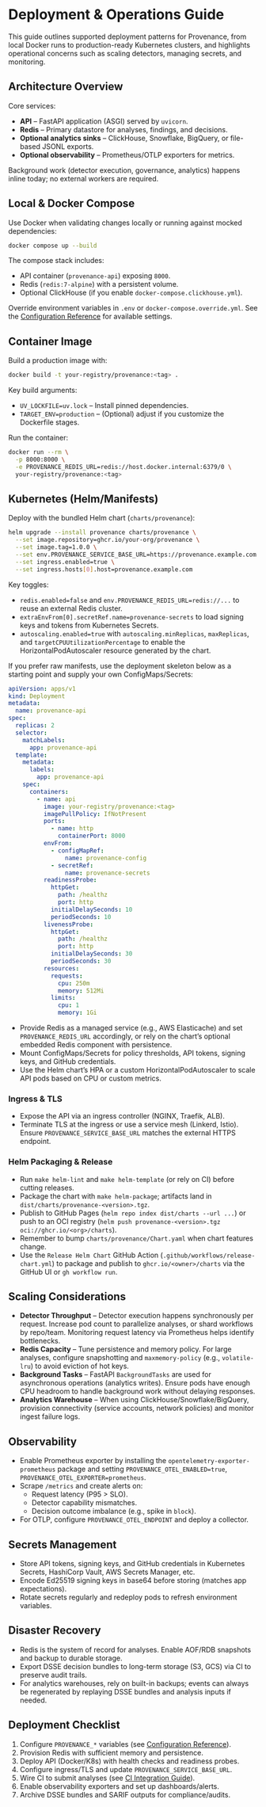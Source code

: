 # Deployment & Operations Guide

This guide outlines supported deployment patterns for Provenance, from local Docker runs to production-ready Kubernetes clusters, and highlights operational concerns such as scaling detectors, managing secrets, and monitoring.

## Architecture Overview

Core services:

- **API** – FastAPI application (ASGI) served by `uvicorn`.
- **Redis** – Primary datastore for analyses, findings, and decisions.
- **Optional analytics sinks** – ClickHouse, Snowflake, BigQuery, or file-based JSONL exports.
- **Optional observability** – Prometheus/OTLP exporters for metrics.

Background work (detector execution, governance, analytics) happens inline today; no external workers are required.

## Local & Docker Compose

Use Docker when validating changes locally or running against mocked dependencies:

```bash
docker compose up --build
```

The compose stack includes:

- API container (`provenance-api`) exposing `8000`.
- Redis (`redis:7-alpine`) with a persistent volume.
- Optional ClickHouse (if you enable `docker-compose.clickhouse.yml`).

Override environment variables in `.env` or `docker-compose.override.yml`. See the [Configuration Reference](configuration.md) for available settings.

## Container Image

Build a production image with:

```bash
docker build -t your-registry/provenance:<tag> .
```

Key build arguments:

- `UV_LOCKFILE=uv.lock` – Install pinned dependencies.
- `TARGET_ENV=production` – (Optional) adjust if you customize the Dockerfile stages.

Run the container:

```bash
docker run --rm \
  -p 8000:8000 \
  -e PROVENANCE_REDIS_URL=redis://host.docker.internal:6379/0 \
  your-registry/provenance:<tag>
```

## Kubernetes (Helm/Manifests)

Deploy with the bundled Helm chart (`charts/provenance`):

```bash
helm upgrade --install provenance charts/provenance \
  --set image.repository=ghcr.io/your-org/provenance \
  --set image.tag=1.0.0 \
  --set env.PROVENANCE_SERVICE_BASE_URL=https://provenance.example.com \
  --set ingress.enabled=true \
  --set ingress.hosts[0].host=provenance.example.com
```

Key toggles:

- `redis.enabled=false` and `env.PROVENANCE_REDIS_URL=redis://...` to reuse an external Redis cluster.
- `extraEnvFrom[0].secretRef.name=provenance-secrets` to load signing keys and tokens from Kubernetes Secrets.
- `autoscaling.enabled=true` with `autoscaling.minReplicas`, `maxReplicas`, and `targetCPUUtilizationPercentage` to enable the HorizontalPodAutoscaler resource generated by the chart.

If you prefer raw manifests, use the deployment skeleton below as a starting point and supply your own ConfigMaps/Secrets:

```yaml
apiVersion: apps/v1
kind: Deployment
metadata:
  name: provenance-api
spec:
  replicas: 2
  selector:
    matchLabels:
      app: provenance-api
  template:
    metadata:
      labels:
        app: provenance-api
    spec:
      containers:
        - name: api
          image: your-registry/provenance:<tag>
          imagePullPolicy: IfNotPresent
          ports:
            - name: http
              containerPort: 8000
          envFrom:
            - configMapRef:
                name: provenance-config
            - secretRef:
                name: provenance-secrets
          readinessProbe:
            httpGet:
              path: /healthz
              port: http
            initialDelaySeconds: 10
            periodSeconds: 10
          livenessProbe:
            httpGet:
              path: /healthz
              port: http
            initialDelaySeconds: 30
            periodSeconds: 30
          resources:
            requests:
              cpu: 250m
              memory: 512Mi
            limits:
              cpu: 1
              memory: 1Gi
```

- Provide Redis as a managed service (e.g., AWS Elasticache) and set `PROVENANCE_REDIS_URL` accordingly, or rely on the chart’s optional embedded Redis component with persistence.
- Mount ConfigMaps/Secrets for policy thresholds, API tokens, signing keys, and GitHub credentials.
- Use the Helm chart’s HPA or a custom HorizontalPodAutoscaler to scale API pods based on CPU or custom metrics.

### Ingress & TLS

- Expose the API via an ingress controller (NGINX, Traefik, ALB).
- Terminate TLS at the ingress or use a service mesh (Linkerd, Istio). Ensure `PROVENANCE_SERVICE_BASE_URL` matches the external HTTPS endpoint.

### Helm Packaging & Release

- Run `make helm-lint` and `make helm-template` (or rely on CI) before cutting releases.
- Package the chart with `make helm-package`; artifacts land in `dist/charts/provenance-<version>.tgz`.
- Publish to GitHub Pages (`helm repo index dist/charts --url ...`) or push to an OCI registry (`helm push provenance-<version>.tgz oci://ghcr.io/<org>/charts`).
- Remember to bump `charts/provenance/Chart.yaml` when chart features change.
- Use the `Release Helm Chart` GitHub Action (`.github/workflows/release-chart.yml`) to package and publish to `ghcr.io/<owner>/charts` via the GitHub UI or `gh workflow run`.

## Scaling Considerations

- **Detector Throughput** – Detector execution happens synchronously per request. Increase pod count to parallelize analyses, or shard workflows by repo/team. Monitoring request latency via Prometheus helps identify bottlenecks.
- **Redis Capacity** – Tune persistence and memory policy. For large analyses, configure snapshotting and `maxmemory-policy` (e.g., `volatile-lru`) to avoid eviction of hot keys.
- **Background Tasks** – FastAPI `BackgroundTasks` are used for asynchronous operations (analytics writes). Ensure pods have enough CPU headroom to handle background work without delaying responses.
- **Analytics Warehouse** – When using ClickHouse/Snowflake/BigQuery, provision connectivity (service accounts, network policies) and monitor ingest failure logs.

## Observability

- Enable Prometheus exporter by installing the `opentelemetry-exporter-prometheus` package and setting `PROVENANCE_OTEL_ENABLED=true`, `PROVENANCE_OTEL_EXPORTER=prometheus`.
- Scrape `/metrics` and create alerts on:
  - Request latency (P95 > SLO).
  - Detector capability mismatches.
  - Decision outcome imbalance (e.g., spike in `block`).
- For OTLP, configure `PROVENANCE_OTEL_ENDPOINT` and deploy a collector.

## Secrets Management

- Store API tokens, signing keys, and GitHub credentials in Kubernetes Secrets, HashiCorp Vault, AWS Secrets Manager, etc.
- Encode Ed25519 signing keys in base64 before storing (matches app expectations).
- Rotate secrets regularly and redeploy pods to refresh environment variables.

## Disaster Recovery

- Redis is the system of record for analyses. Enable AOF/RDB snapshots and backup to durable storage.
- Export DSSE decision bundles to long-term storage (S3, GCS) via CI to preserve audit trails.
- For analytics warehouses, rely on built-in backups; events can always be regenerated by replaying DSSE bundles and analysis inputs if needed.

## Deployment Checklist

1. Configure `PROVENANCE_*` variables (see [Configuration Reference](configuration.md)).
2. Provision Redis with sufficient memory and persistence.
3. Deploy API (Docker/K8s) with health checks and readiness probes.
4. Configure ingress/TLS and update `PROVENANCE_SERVICE_BASE_URL`.
5. Wire CI to submit analyses (see [CI Integration Guide](ci-integration.md)).
6. Enable observability exporters and set up dashboards/alerts.
7. Archive DSSE bundles and SARIF outputs for compliance/audits.
